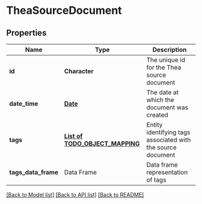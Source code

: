 # TheaSourceDocument

[//]: # (CLASS:IntrinioSDK::TheaSourceDocument)

[//]: # (KIND:object)

## Properties

[//]: # (START_DEFINITION)

Name | Type | Description
------------ | ------------- | -------------
**id** | **Character** | The unique id for the Thea source document &nbsp;
**date_time** | [**Date**](Date.md) | The date at which the document was created &nbsp;
**tags** | [**List of TODO_OBJECT_MAPPING**](TODO_OBJECT_MAPPING.md) | Entity identifying tags associated with the source document &nbsp;
**tags_data_frame** | Data Frame | Data frame representation of tags

[//]: # (END_DEFINITION)


[//]: # (CONTAINED_CLASS:IntrinioSDK::Date)


[//]: # (CONTAINED_CLASS:IntrinioSDK::TODO_OBJECT_MAPPING)


[[Back to Model list]](../README.md#documentation-for-models) [[Back to API list]](../README.md#documentation-for-api-endpoints) [[Back to README]](../README.md)


